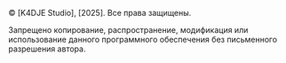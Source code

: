 © [K4DJE Studio], [2025]. Все права защищены.

Запрещено копирование, распространение, модификация или использование данного программного обеспечения без письменного разрешения автора.